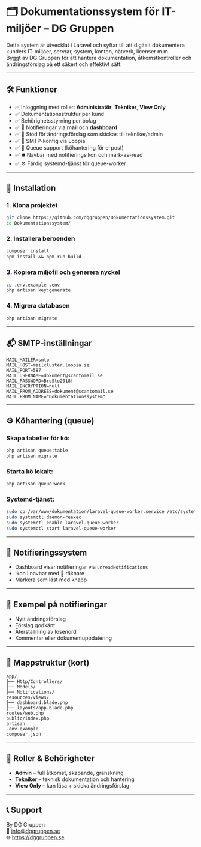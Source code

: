 # 🗂️ Dokumentationssystem för IT-miljöer – DG Gruppen

Detta system är utvecklat i Laravel och syftar till att digitalt dokumentera kunders IT-miljöer, servrar, system, konton, nätverk, licenser m.m.  
Byggt av DG Gruppen för att hantera dokumentation, åtkomstkontroller och ändringsförslag på ett säkert och effektivt sätt.

---

## 🛠 Funktioner

- ✅ Inloggning med roller: **Administratör**, **Tekniker**, **View Only**
- ✅ Dokumentationsstruktur per kund
- ✅ Behörighetsstyrning per bolag
- ✅ 🔔 Notifieringar via **mail** och **dashboard**
- ✅ 📨 Stöd för ändringsförslag som skickas till tekniker/admin
- ✅ 💌 SMTP-konfig via Loopia
- ✅ 🧩 Queue support (köhantering för e-post)
- ✅ 🛎️ Navbar med notifieringsikon och mark-as-read
- ✅ ⚙️ Färdig systemd-tjänst för queue-worker

---

## 🚀 Installation

### 1. Klona projektet
```bash
git clone https://github.com/dggruppen/Dokumentationssystem.git
cd Dokumentationssystem/
```

### 2. Installera beroenden
```bash
composer install
npm install && npm run build
```

### 3. Kopiera miljöfil och generera nyckel
```bash
cp .env.example .env
php artisan key:generate
```

### 4. Migrera databasen
```bash
php artisan migrate
```

---

## 📬 SMTP-inställningar

```env
MAIL_MAILER=smtp
MAIL_HOST=mailcluster.loopia.se
MAIL_PORT=587
MAIL_USERNAME=dokument@scantomail.se
MAIL_PASSWORD=BroSto2018!
MAIL_ENCRYPTION=null
MAIL_FROM_ADDRESS=dokument@scantomail.se
MAIL_FROM_NAME="Dokumentationssystem"
```

---

## ⚙️ Köhantering (queue)

### Skapa tabeller för kö:
```bash
php artisan queue:table
php artisan migrate
```

### Starta kö lokalt:
```bash
php artisan queue:work
```

### Systemd-tjänst:
```bash
sudo cp /var/www/dokumentation/laravel-queue-worker.service /etc/systemd/system/
sudo systemctl daemon-reexec
sudo systemctl enable laravel-queue-worker
sudo systemctl start laravel-queue-worker
```

---

## 📌 Notifieringssystem

- Dashboard visar notifieringar via `unreadNotifications`
- Ikon i navbar med 🔴 räknare
- Markera som läst med knapp

---

## 📄 Exempel på notifieringar

- Nytt ändringsförslag
- Förslag godkänt
- Återställning av lösenord
- Kommentar eller dokumentuppdatering

---

## 🧱 Mappstruktur (kort)

```
app/
├── Http/Controllers/
├── Models/
├── Notifications/
resources/views/
├── dashboard.blade.php
├── layouts/app.blade.php
routes/web.php
public/index.php
artisan
.env.example
composer.json
```

---

## 👥 Roller & Behörigheter

- **Admin** – full åtkomst, skapande, granskning
- **Tekniker** – teknisk dokumentation och hantering
- **View Only** – kan läsa + skicka ändringsförslag

---

## 📞 Support

By DG Gruppen  
📧 info@dggruppen.se  
🌐 https://dggruppen.se  
